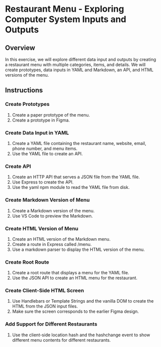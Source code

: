 Restaurant Menu - Exploring Computer System Inputs and Outputs
============================================================

Overview
--------

In this exercise, we will explore different data input and outputs by creating a restaurant menu with multiple categories, items, and details. We will create prototypes, data inputs in YAML and Markdown, an API, and HTML versions of the menu.

Instructions
------------

### Create Prototypes

1. Create a paper prototype of the menu.
2. Create a prototype in Figma.

### Create Data Input in YAML

1. Create a YAML file containing the restaurant name, website, email, phone number, and menu items.
2. Use the YAML file to create an API.

### Create API

1. Create an HTTP API that serves a JSON file from the YAML file.
2. Use Express to create the API.
3. Use the yaml npm module to read the YAML file from disk.

### Create Markdown Version of Menu

1. Create a Markdown version of the menu.
2. Use VS Code to preview the Markdown.

### Create HTML Version of Menu

1. Create an HTML version of the Markdown menu.
2. Create a route in Express called /menu.
3. Use a markdown parser to display the HTML version of the menu.

### Create Root Route

1. Create a root route that displays a menu for the YAML file.
2. Use the JSON API to create an HTML menu for the restaurant.

### Create Client-Side HTML Screen

1. Use Handlebars or Template Strings and the vanilla DOM to create the HTML from the JSON input files.
2. Make sure the screen corresponds to the earlier Figma design.

### Add Support for Different Restaurants

1. Use the client-side location hash and the hashchange event to show different menu contents for different restaurants.

